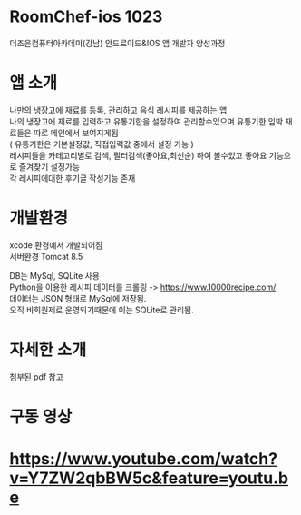 # RoomChef-ios 1023

더조은컴퓨터아카데미(강남) 안드로이드&IOS 앱 개발자 양성과정

# 앱 소개
나만의 냉장고에 재료를 등록, 관리하고 음식 레시피를 제공하는 앱  
나의 냉장고에 재료를 입력하고 유통기한을 설정하여 관리할수있으며 유통기한 임박 재료들은 따로 메인에서 보여지게됨   
( 유통기한은 기본설정값, 직접입력값 중에서 설정 가능 )    
레시피들을 카테고리별로 검색, 필터검색(좋아요,최신순) 하여 볼수있고 좋아요 기능으로 즐겨찾기 설정가능   
각 레시피에대한 후기글 작성기능 존재  

# 개발환경
xcode 환경에서 개발되어짐  
서버환경 Tomcat 8.5  

DB는 MySql, SQLite 사용  
Python을 이용한 레시피 데이터를 크롤링  ->  https://www.10000recipe.com/  
데이터는 JSON 형태로 MySql에 저장됨.  
오직 비회원제로 운영되기때문에 이는 SQLite로 관리됨.  

# 자세한 소개  
첨부된 pdf 참고  

# 구동 영상  
# https://www.youtube.com/watch?v=Y7ZW2qbBW5c&feature=youtu.be  
